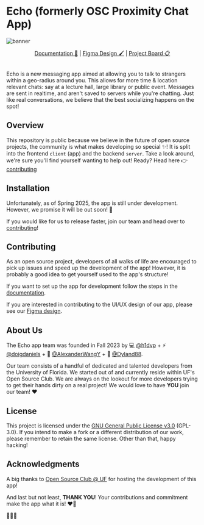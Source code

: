 # Echo (formerly OSC Proximity Chat App)

![banner](/client/assets/images/github/Echo_banner_small2.png)

<div align="center">
  <a href="https://osc-proximity-documentation.vercel.app/">Documentation 📖</a> | 
  <a href="https://www.figma.com/file/2mvddKeA4XMODdCidYkDid/Proximity-Chat-App?type=design&node-id=0%3A1&mode=design&t=V5A9MVRhlmdxGH0M-1">Figma Design 🖌️</a> | 
  <a href="https://github.com/orgs/ufosc/projects/10">Project Board 📋</a>
</div> 
<br>

Echo is a new messaging app aimed at allowing you to talk to strangers within a geo-radius around you. This allows for more time & location relevant chats: say at a lecture hall, large library or public event. Messages are sent in realtime, and aren't saved to servers while you're chatting. Just like real conversations, we believe that the best socializing happens on the spot!

## Overview

This repository is public because we believe in the future of open source projects, the community is what makes developing so special ✨! It is split into the frontend `client` (app) and the backend `server`. Take a look around, we're sure you'll find yourself wanting to help out! Ready? Head here 👉 [contributing](#contributing)

## Installation

Unfortunately, as of Spring 2025, the app is still under development. However, we promise it will be out soon! 🙏

If you would like for us to release faster, join our team and head over to [contributing](#contributing)!

## Contributing

As an open source project, developers of all walks of life are encouraged to pick up issues and speed up the development of the app! However, it is probably a good idea to get yourself used to the app's structure!

If you want to set up the app for development follow the steps in the [documentation](https://osc-proximity-documentation.vercel.app/).

If you are interested in contributing to the UI/UX design of our app, please see our [Figma design](https://www.figma.com/file/2mvddKeA4XMODdCidYkDid/Proximity-Chat-App?type=design&node-id=0%3A1&mode=design&t=V5A9MVRhlmdxGH0M-1).

## About Us

The Echo app team was founded in Fall 2023 by 💻 [@h1dvp](https://github.com/h1divp) + ⚡ [@doigdaniels](https://github.com/doigdaniels) + 🦆 [@AlexanderWangY](https://github.com/AlexanderWangY) + 🍵 [@Dyland88](https://github.com/dyland88).

Our team consists of a handful of dedicated and talented developers from the University of Florida. We started out of and currently reside within UF's Open Source Club. We are always on the lookout for more developers trying to get their hands dirty on a real project! We would love to have **YOU** join our team! ❤️

## License

This project is licensed under the [GNU General Public License v3.0](LICENSE) (GPL-3.0). If you intend to make a fork or a different distribution of our work, please remember to retain the same license. Other than that, happy hacking!

## Acknowledgments

A big thanks to [Open Source Club @ UF](https://github.com/ufosc) for hosting the development of this app!

And last but not least, **THANK YOU**! Your contributions and commitment make the app what it is! ❤️🥳

🐊💙🧡
